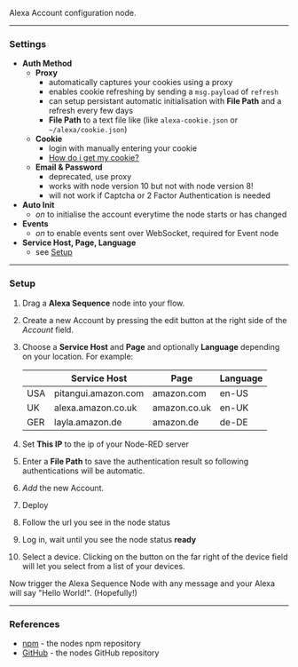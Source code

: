 Alexa Account configuration node. 

---

### **Settings**
 - **Auth Method**
   - **Proxy** 
     - automatically captures your cookies using a proxy
     - enables cookie refreshing by sending a `msg.payload` of `refresh`
     - can setup persistant automatic initialisation with **File Path** and a refresh every few days
     - **File Path** to a text file like (like `alexa-cookie.json` or `~/alexa/cookie.json`)
   - **Cookie**
     - login with manually entering your cookie
     - [How do i get my cookie?](get_cookie.md)
   - **Email & Password**
     - deprecated, use proxy
     - works with node version 10 but not with node version 8!
     - will not work if Captcha or 2 Factor Authentication is needed
 - **Auto Init**
   - *on* to initialise the account everytime the node starts or has changed 
 - **Events**
   - *on* to enable events sent over WebSocket, required for Event node
 - **Service Host, Page, Language**
   - see [Setup](#Setup)
---  

### **Setup**
1. Drag a **Alexa Sequence** node into your flow.
2. Create a new Account by pressing the edit button at the right side of the *Account* field.
3. Choose a **Service Host** and **Page** and optionally **Language** depending on your location. For example:

   |     | Service Host        | Page         | Language |
   |-----|---------------------|--------------|----------|
   | USA | pitangui.amazon.com | amazon.com   | en-US    |
   | UK  | alexa.amazon.co.uk  | amazon.co.uk | en-UK    |
   | GER | layla.amazon.de     | amazon.de    | de-DE    |
   
4. Set **This IP** to the ip of your Node-RED server
5. Enter a **File Path** to save the authentication result so following authentications will be 
automatic. 
6. *Add* the new Account.
7. Deploy
8. Follow the url you see in the node status
9.  Log in, wait until you see the node status **ready**
10. Select a device. Clicking on the button on the far right of the device field will let you select from a list of your devices.

Now trigger the Alexa Sequence Node with any message and your Alexa will say "Hello World!". (Hopefully!)

---

### **References**
 - [npm](https://npmjs.com/package/node-red-contrib-alexa-remote2) - the nodes npm repository
 - [GitHub](https://github.com/586837r/node-red-contrib-alexa-remote2) - the nodes GitHub repository